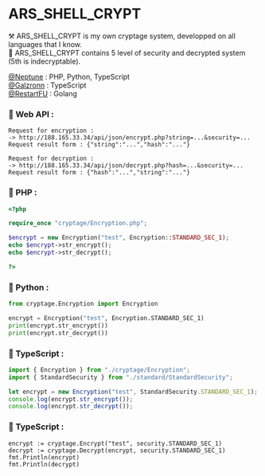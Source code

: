 # ARS_SHELL_CRYPT

⚒ ARS_SHELL_CRYPT is my own cryptage system, developped on all languages that I know.  
🔐 ARS_SHELL_CRYPT contains 5 level of security and decrypted system (5th is indecryptable).  


[@Neptune](https://github.com/Neptune-Dev) : PHP, Python, TypeScript  
[@Galzronn](https://github.com/Galzronn) : TypeScript  
[@RestartFU](https://github.com/RestartFU) : Golang
  
### 📌 Web API :
```
Request for encryption :  
-> http://188.165.33.34/api/json/encrypt.php?string=...&security=...  
Request result form : {"string":"...","hash":"..."}  
  
Request for decryption :  
-> http://188.165.33.34/api/json/decrypt.php?hash=...&security=...  
Request result form : {"hash":"...","string":"..."}
```

### 📌 PHP :
```php
<?php

require_once "cryptage/Encryption.php";

$encrypt = new Encryption("test", Encryption::STANDARD_SEC_1);
echo $encrypt->str_encrypt();
echo $encrypt->str_decrypt();

?>
```
  
### 📌 Python :  
```python
from cryptage.Encryption import Encryption

encrypt = Encryption("test", Encryption.STANDARD_SEC_1)
print(encrypt.str_encrypt())
print(encrypt.str_decrypt())
```
  
### 📌 TypeScript :
```typescript
import { Encryption } from "./cryptage/Encryption";
import { StandardSecurity } from "./standard/StandardSecurity";

let encrypt = new Encryption("test", StandardSecurity.STANDARD_SEC_1);
console.log(encrypt.str_encrypt());
console.log(encrypt.str_decrypt());
```
  
### 📌 TypeScript :
```golang
encrypt := cryptage.Encrypt("test", security.STANDARD_SEC_1)
decrypt := cryptage.Decrypt(encrypt, security.STANDARD_SEC_1)
fmt.Println(encrypt)
fmt.Println(decrypt)
```
